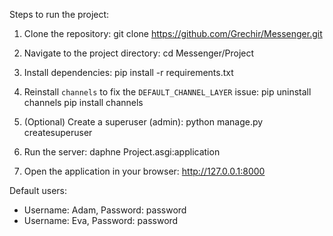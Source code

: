 Steps to run the project:

1) Clone the repository:
   git clone https://github.com/Grechir/Messenger.git

2) Navigate to the project directory:
   cd Messenger/Project

4) Install dependencies:
   pip install -r requirements.txt

5) Reinstall `channels` to fix the `DEFAULT_CHANNEL_LAYER` issue:
   pip uninstall channels
   pip install channels

6) (Optional) Create a superuser (admin):
   python manage.py createsuperuser

7) Run the server:
   daphne Project.asgi:application

8) Open the application in your browser:
   http://127.0.0.1:8000

Default users:
   - Username: Adam, Password: password
   - Username: Eva, Password: password
